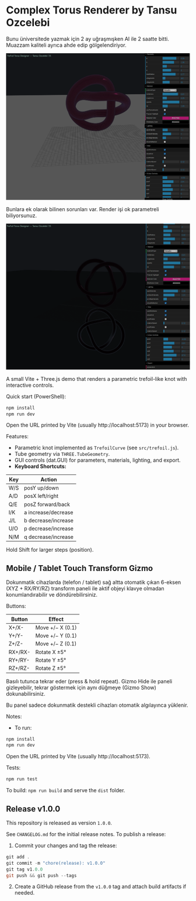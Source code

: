 # Complex Torus Renderer by Tansu Ozcelebi

Bunu üniversitede yazmak için 2 ay uğraşmışken AI ile 2 saatte bitti.
Muazzam kaliteli ayrıca ahde edip gölgelendiriyor.

![alt text](image.png)

Bunlara ek olarak bilinen sorunları var. Render işi ok parametreli biliyorsunuz.

![alt text](image-1.png)


A small Vite + Three.js demo that renders a parametric trefoil-like knot with interactive controls.

Quick start (PowerShell):

```powershell
npm install
npm run dev
```

Open the URL printed by Vite (usually http://localhost:5173) in your browser.


Features:
- Parametric knot implemented as `TrefoilCurve` (see `src/trefoil.js`).
- Tube geometry via `THREE.TubeGeometry`.
- GUI controls (dat.GUI) for parameters, materials, lighting, and export.
- **Keyboard Shortcuts:**

| Key         | Action                |
|-------------|-----------------------|
| W/S         | posY up/down          |
| A/D         | posX left/right       |
| Q/E         | posZ forward/back     |
| I/K         | a increase/decrease   |
| J/L         | b decrease/increase   |
| U/O         | p decrease/increase   |
| N/M         | q decrease/increase   |

Hold Shift for larger steps (position).

## Mobile / Tablet Touch Transform Gizmo

Dokunmatik cihazlarda (telefon / tablet) sağ altta otomatik çıkan 6-eksen (XYZ + RX/RY/RZ) transform paneli ile aktif objeyi klavye olmadan konumlandırabilir ve döndürebilirsiniz.

Buttons:

| Button | Effect              |
|--------|---------------------|
| X+/X-  | Move +/− X (0.1)    |
| Y+/Y-  | Move +/− Y (0.1)    |
| Z+/Z-  | Move +/− Z (0.1)    |
| RX+/RX-| Rotate X ±5°        |
| RY+/RY-| Rotate Y ±5°        |
| RZ+/RZ-| Rotate Z ±5°        |

Basılı tutunca tekrar eder (press & hold repeat). Gizmo Hide ile paneli gizleyebilir, tekrar göstermek için aynı düğmeye (Gizmo Show) dokunabilirsiniz.

Bu panel sadece dokunmatik destekli cihazları otomatik algılayınca yüklenir.

Notes:
- To run:

```powershell
npm install
npm run dev
```

Open the URL printed by Vite (usually http://localhost:5173).

Tests:

```powershell
npm run test
```

To build: `npm run build` and serve the `dist` folder.

## Release v1.0.0

This repository is released as version `1.0.0`.

See `CHANGELOG.md` for the initial release notes. To publish a release:

1. Commit your changes and tag the release:

```powershell
git add .
git commit -m "chore(release): v1.0.0"
git tag v1.0.0
git push && git push --tags
```

2. Create a GitHub release from the `v1.0.0` tag and attach build artifacts if needed.
